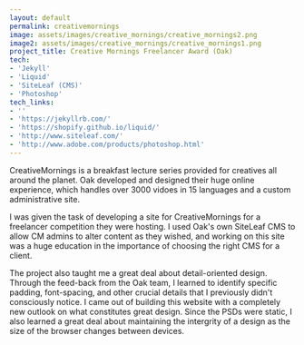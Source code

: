 ```yaml
---
layout: default
permalink: creativemornings
image: assets/images/creative_mornings/creative_mornings2.png
image2: assets/images/creative_mornings/creative_mornings1.png
project_title: Creative Mornings Freelancer Award (Oak)
tech:
- 'Jekyll'
- 'Liquid'
- 'SiteLeaf (CMS)'
- 'Photoshop'
tech_links:
- ''
- 'https://jekyllrb.com/'
- 'https://shopify.github.io/liquid/'
- 'http://www.siteleaf.com/'
- 'http://www.adobe.com/products/photoshop.html'
---
```


CreativeMornings is a breakfast lecture series provided for creatives all around the planet. Oak developed and designed their huge online experience, which handles over 3000 vidoes in 15 languages and a custom administrative site.

I was given the task of developing a site for CreativeMornings for a freelancer competition they were hosting. I used Oak's own SiteLeaf CMS to allow CM admins to alter content as they wished, and working on this site was a huge education in the importance of choosing the right CMS for a client.

The project also taught me a great deal about detail-oriented design. Through the feed-back from the Oak team, I learned to identify specific padding, font-spacing, and other crucial details that I previously didn't consciously notice. I came out of building this website with a completely new outlook on what constitutes great design. Since the PSDs were static, I also learned a great deal about maintaining the intergrity of a design as the size of the browser changes between devices.
